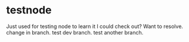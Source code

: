# testnode
Just used for testing node to learn it
I could check out?
Want to resolve.
change in branch.
test dev branch.
test another branch.